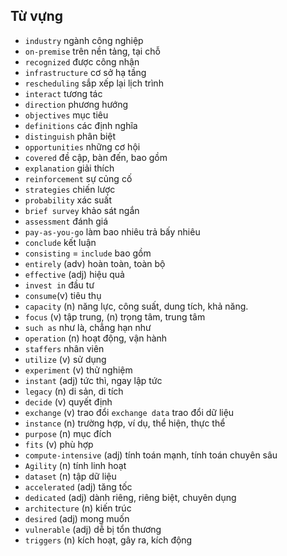 ## Từ vựng
- `industry` ngành công nghiệp
- `on-premise` trên nền tảng, tại chỗ
- `recognized` được công nhận
- `infrastructure` cơ sở hạ tầng
- `rescheduling` sắp xếp lại lịch trình
- `interact` tương tác
- `direction` phương hướng
- `objectives` mục tiêu
- `definitions` các định nghĩa
- `distinguish` phân biệt
- `opportunities` những cơ hội
- `covered` đề cập, bàn đến, bao gồm
- `explanation` giải thích
- `reinforcement` sự củng cố
- `strategies` chiến lược
- `probability` xác suất
- `brief survey` khảo sát ngắn
- `assessment` đánh giá
- `pay-as-you-go` làm bao nhiêu trả bấy nhiêu
- `conclude` kết luận
- `consisting` = `include` bao gồm
- `entirely` (adv) hoàn toàn, toàn bộ 
- `effective` (adj) hiệu quả
- `invest in` đầu tư
- `consume`(v) tiêu thụ
- `capacity` (n) năng lực, công suất, dung tích, khả năng.
- `focus` (v) tập trung, (n) trọng tâm, trung tâm
- `such as` như là, chẳng hạn như
- `operation` (n) hoạt động, vận hành
- `staffers` nhân viên
- `utilize` (v) sử dụng
- `experiment` (v) thử nghiệm
- `instant` (adj) tức thì, ngay lập tức
- `legacy` (n) di sản, di tích
- `decide` (v) quyết định
- `exchange` (v) trao đổi  `exchange data` trao đổi dữ liệu
- `instance` (n) trường hợp, ví dụ, thể hiện, thực thể
- `purpose` (n) mục đích
- `fits` (v) phù hợp
- `compute-intensive` (adj) tính toán mạnh, tính toán chuyên sâu
- `Agility` (n) tính linh hoạt
- `dataset` (n) tập dữ liệu
- `accelerated` (adj) tăng tốc
- `dedicated` (adj) dành riêng, riêng biệt, chuyên dụng
- `architecture` (n) kiến trúc
- `desired` (adj) mong muốn
- `vulnerable` (adj) dễ bị tổn thương
- `triggers` (n) kích hoạt, gây ra, kích động